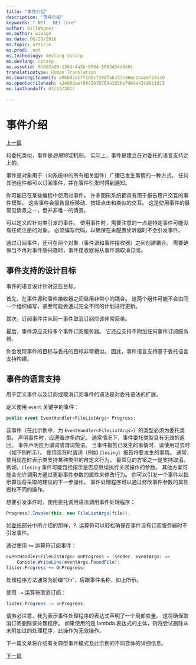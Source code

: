 ```yaml
---
title: "事件介绍"
description: "事件介绍"
keywords: ".NET、.NET Core"
author: BillWagner
ms.author: wiwagn
ms.date: 06/20/2016
ms.topic: article
ms.prod: .net
ms.technology: devlang-csharp
ms.devlang: csharp
ms.assetid: 9b8d2a00-1584-4a5b-8994-5003d54d8e0c
translationtype: Human Translation
ms.sourcegitcommit: a06bd2a17f1d6c7308fa6337c866c1ca2e7281c0
ms.openlocfilehash: a2eb8daef0883b78769a185be7d64e43c88b1d15
ms.lasthandoff: 03/13/2017

---
```


# <a name="introduction-to-events"></a>事件介绍

[上一篇](delegates-patterns.md)

和委托类似，事件是*后期绑定*机制。 实际上，事件是建立在对委托的语言支持之上的。

事件是对象用于（向系统中的所有相关组件）广播已发生事情的一种方式。 任何其他组件都可以订阅事件，并在事件引发时得到通知。

你可能已在某些编程中使用过事件。 许多图形系统都具有用于报告用户交互的事件模型。 这些事件会报告鼠标移动、按钮点击和类似的交互。 这是使用事件的最常见情景之一，但并非唯一的情景。

可以定义应针对类引发的事件。 使用事件时，需要注意的一点是特定事件可能没有任何注册的对象。 必须编写代码，以确保在未配置侦听器时不会引发事件。

通过订阅事件，还可在两个对象（事件源和事件接收器）之间创建耦合。 需要确保当不再对事件感兴趣时，事件接收器将从事件源取消订阅。

## <a name="design-goals-for-event-support"></a>事件支持的设计目标

事件的语言设计针对这些目标。

首先，在事件源和事件接收器之间启用非常小的耦合。 这两个组件可能不会由同一个组织编写，甚至可能会通过完全不同的计划进行更新。

其次，订阅事件并从同一事件取消订阅应该非常简单。

最后，事件源应支持多个事件订阅服务器。 它还应支持不附加任何事件订阅服务器。

你会发现事件的目标与委托的目标非常相似。
因此，事件语言支持基于委托语言支持构建。

## <a name="language-support-for-events"></a>事件的语言支持

用于定义事件以及订阅或取消订阅事件的语法是对委托语法的扩展。

定义使用 `event` 关键字的事件：

```csharp
public event EventHandler<FileListArgs> Progress;
```

该事件（在此示例中，为 `EventHandler<FileListArgs>`）的类型必须为委托类型。 声明事件时，应遵循许多约定。 通常情况下，事件委托类型具有无效的返回。
事件声明应为谓词或谓词短语。
当事件报告已发生的事情时，请使用过去时（如下例所示）。 使用现在时谓词（例如 `Closing`）报告将要发生的事情。 通常，使用现在时表示类支持某种类型的自定义行为。 最常见的方案之一是支持取消。 例如，`Closing` 事件可能包括指示是否应继续执行关闭操作的参数。  其他方案可能会允许调用方通过更新事件参数的属性来修改行为。 你可以引发一个事件以指示算法将采取的建议的下一步操作。 事件处理程序可以通过修改事件参数的属性授权不同的操作。

想要引发事件时，使用委托调用语法调用事件处理程序：

```csharp
Progress?.Invoke(this, new FileListArgs(file));
```

如[委托](delegates-patterns.md)部分中所介绍的那样，?.
运算符可以轻松确保在事件没有订阅服务器时不引发事件。
 
通过使用 `+=` 运算符订阅事件：

```csharp
EventHandler<FileListArgs> onProgress = (sender, eventArgs) => 
    Console.WriteLine(eventArgs.FoundFile);
lister.Progress += OnProgress;
```

处理程序方法通常为前缀“On”，后跟事件名称，如上所示。

使用 `-=` 运算符取消订阅：

```csharp
lister.Progress -= onProgress;
```

请务必注意，我为表示事件处理程序的表达式声明了一个局部变量。 这将确保取消订阅删除该处理程序。
如果使用的是 lambda 表达式的主体，则将尝试删除从未附加过的处理程序，此操作为无效操作。

下一篇文章将介绍有关典型事件模式及此示例的不同变体的详细信息。

[下一篇](event-pattern.md)

